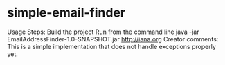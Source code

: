 # simple-email-finder
Usage Steps: 
Build the project
Run from the command line java -jar EmailAddressFinder-1.0-SNAPSHOT.jar http://iana.org
Creator comments: This is a simple implementation that does not handle exceptions properly yet.

